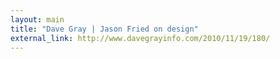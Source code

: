 ```yaml
---
layout: main
title: "Dave Gray | Jason Fried on design"
external_link: http://www.davegrayinfo.com/2010/11/19/180/
---
```



